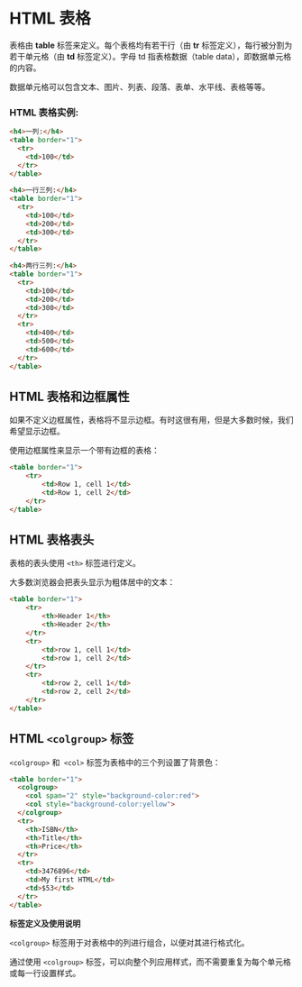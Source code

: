 # HTML 表格

表格由 **table** 标签来定义。每个表格均有若干行（由 **tr** 标签定义），每行被分割为若干单元格（由 **td** 标签定义）。字母 td 指表格数据（table data），即数据单元格的内容。

数据单元格可以包含文本、图片、列表、段落、表单、水平线、表格等等。

### HTML 表格实例:

```html
<h4>一列:</h4>
<table border="1">
  <tr>
    <td>100</td>
  </tr>
</table>
 
<h4>一行三列:</h4>
<table border="1">
  <tr>
    <td>100</td>
    <td>200</td>
    <td>300</td>
  </tr>
</table>
 
<h4>两行三列:</h4>
<table border="1">
  <tr>
    <td>100</td>
    <td>200</td>
    <td>300</td>
  </tr>
  <tr>
    <td>400</td>
    <td>500</td>
    <td>600</td>
  </tr>
</table>
```



## HTML 表格和边框属性

如果不定义边框属性，表格将不显示边框。有时这很有用，但是大多数时候，我们希望显示边框。

使用边框属性来显示一个带有边框的表格：

```html
<table border="1">
    <tr>
        <td>Row 1, cell 1</td>
        <td>Row 1, cell 2</td>
    </tr>
</table>
```



## HTML 表格表头

表格的表头使用 ```<th>``` 标签进行定义。

大多数浏览器会把表头显示为粗体居中的文本：

```html
<table border="1">
    <tr>
        <th>Header 1</th>
        <th>Header 2</th>
    </tr>
    <tr>
        <td>row 1, cell 1</td>
        <td>row 1, cell 2</td>
    </tr>
    <tr>
        <td>row 2, cell 1</td>
        <td>row 2, cell 2</td>
    </tr>
</table>
```



## HTML ```<colgroup>``` 标签

```<colgroup>``` 和``` <col>``` 标签为表格中的三个列设置了背景色：

```html
<table border="1">
  <colgroup>
    <col span="2" style="background-color:red">
    <col style="background-color:yellow">
  </colgroup>
  <tr>
    <th>ISBN</th>
    <th>Title</th>
    <th>Price</th>
  </tr>
  <tr>
    <td>3476896</td>
    <td>My first HTML</td>
    <td>$53</td>
  </tr>
</table>
```

**标签定义及使用说明**

```<colgroup>``` 标签用于对表格中的列进行组合，以便对其进行格式化。

通过使用 ```<colgroup>``` 标签，可以向整个列应用样式，而不需要重复为每个单元格或每一行设置样式。